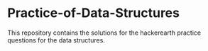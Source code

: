 # Practice-of-Data-Structures
This repository contains the solutions for the hackerearth practice questions for the data structures.
